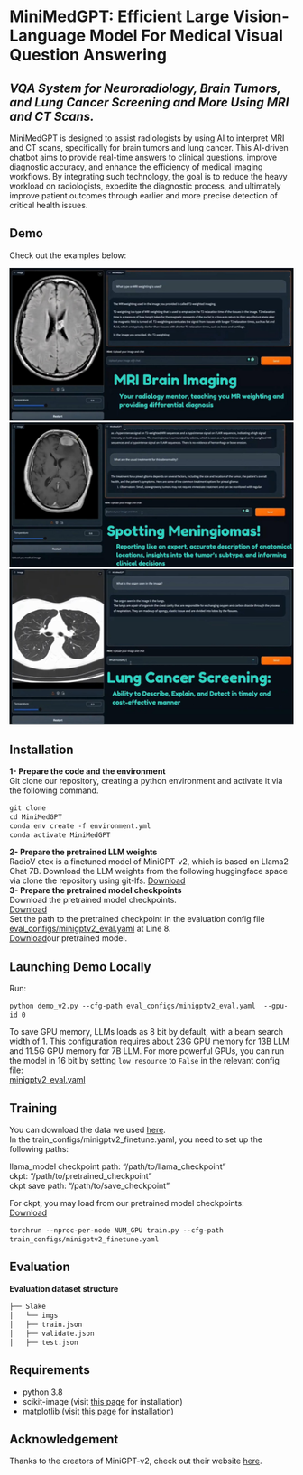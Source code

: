 <h1 class="code-line" data-line-start=0 data-line-end=1 ><a id="MiniMedGPT_0"></a>MiniMedGPT: Efficient Large Vision-Language Model For Medical Visual Question Answering</h1>
<h2 class="code-line" data-line-start=1 data-line-end=2 ><a id="_VQA_System_for_Neuroradiology_Brain_Tumors_and_Lung_Cancer_Screening_Using_MRI_and_CT_Scans__1"></a><em>VQA System for Neuroradiology, Brain Tumors, and Lung Cancer Screening and More Using MRI and CT Scans.</em></h2>
<p class="has-line-data" data-line-start="2" data-line-end="3">MiniMedGPT is designed to assist radiologists by using AI to interpret MRI and CT scans, specifically for brain tumors and lung cancer. This AI-driven chatbot aims to provide real-time answers to clinical questions, improve diagnostic accuracy, and enhance the efficiency of medical imaging workflows. By integrating such technology, the goal is to reduce the heavy workload on radiologists, expedite the diagnostic process, and ultimately improve patient outcomes through earlier and more precise detection of critical health issues.</p>
<h2 class="code-line" data-line-start=3 data-line-end=4 ><a id="Demo_3"></a>Demo</h2>
<p class="has-line-data" data-line-start="4" data-line-end="5">Check out the examples below:</p>
<img src="https://github.com/SabbaghCodes/MiniMedGPT/blob/main/examples/example1.jpg?raw=true" alt="Example 1">
<img src="https://github.com/SabbaghCodes/MiniMedGPT/blob/main/examples/example2.jpg?raw=true" alt="Example 2">
<img src="https://github.com/SabbaghCodes/MiniMedGPT/blob/main/examples/example3.jpg?raw=true" alt="Example 3">
<h2 class="code-line" data-line-start=5 data-line-end=6 ><a id="Installation_5"></a>Installation</h2>
<p class="has-line-data" data-line-start="6" data-line-end="8"><strong>1- Prepare the code and the environment</strong><br>
Git clone our repository, creating a python environment and activate it via the following command.</p>
<pre><code class="has-line-data" data-line-start="9" data-line-end="14" class="language-sh">git <span class="hljs-built_in">clone</span> 
<span class="hljs-built_in">cd</span> MiniMedGPT
conda env create <span class="hljs-operator">-f</span> environment.yml
conda activate MiniMedGPT
</code></pre>
<p class="has-line-data" data-line-start="14" data-line-end="21"><strong>2- Prepare the pretrained LLM weights</strong><br>
RadioV etex is a finetuned model of MiniGPT-v2, which is based on Llama2 Chat 7B. Download the LLM weights from the following huggingface space via clone the repository using git-lfs. <a href="https://huggingface.co/meta-llama/Llama-2-7b-chat-hf/tree/main"> Download</a><br>
<strong>3- Prepare the pretrained model checkpoints</strong><br>
Download the pretrained model checkpoints.<br>
<a href="https://drive.google.com/file/d/1-uwRLa3xrD2h15UbdS8-gznx8UDH2zNY/view?usp=sharing">Download</a><br>
Set the path to the pretrained checkpoint in the evaluation config file <a href="https://github.com/SabbaghCodes/MiniMedGPT/blob/main/eval_configs/minigptv2_eval.yaml">eval_configs/minigptv2_eval.yaml</a> at Line 8.<br>
<a href="https://drive.google.com/file/d/11nAPjEok8eAGGEG1N2vXo3kBLCg0WgUk/view">Download</a>our pretrained model.</p>
<h2 class="code-line" data-line-start=22 data-line-end=23 ><a id="Launching_Demo_Locally_22"></a>Launching Demo Locally</h2>
<p class="has-line-data" data-line-start="23" data-line-end="24">Run:</p>
<pre><code class="has-line-data" data-line-start="25" data-line-end="27" class="language-sh">python demo_v2.py --cfg-path <span class="hljs-built_in">eval</span>_configs/minigptv2_eval.yaml  --gpu-id <span class="hljs-number">0</span>
</code></pre>
<p class="has-line-data" data-line-start="27" data-line-end="29">To save GPU memory, LLMs loads as 8 bit by default, with a beam search width of 1. This configuration requires about 23G GPU memory for 13B LLM and 11.5G GPU memory for 7B LLM. For more powerful GPUs, you can run the model in 16 bit by setting <code>low_resource</code> to <code>False</code> in the relevant config file:<br>
<a href="https://github.com/SabbaghCodes/MiniMedGPT/blob/main/eval_configs/minigptv2_eval.yaml">minigptv2_eval.yaml</a></p>
<h2 class="code-line" data-line-start=30 data-line-end=31 ><a id="Training_30"></a>Training</h2>
<p class="has-line-data" data-line-start="31" data-line-end="33">You can download the data we used <a href="https://www.med-vqa.com/slake/">here</a>.<br>
In the train_configs/minigptv2_finetune.yaml, you need to set up the following paths:</p>
<p class="has-line-data" data-line-start="34" data-line-end="37">llama_model checkpoint path: “/path/to/llama_checkpoint”<br>
ckpt: “/path/to/pretrained_checkpoint”<br>
ckpt save path: “/path/to/save_checkpoint”</p>
<p class="has-line-data" data-line-start="38" data-line-end="40">For ckpt, you may load from our pretrained model checkpoints:<br>
<a href="https://drive.google.com/file/d/1-uwRLa3xrD2h15UbdS8-gznx8UDH2zNY/view?usp=sharing">Download</a></p>
<pre><code class="has-line-data" data-line-start="41" data-line-end="43" class="language-sh">torchrun --nproc-per-node NUM_GPU train.py --cfg-path train_configs/minigptv2_finetune.yaml
</code></pre>
<h2 class="code-line" data-line-start=43 data-line-end=44 ><a id="Evaluation_43"></a>Evaluation</h2>
<p class="has-line-data" data-line-start="44" data-line-end="45"><strong>Evaluation dataset structure</strong></p>
<pre><code class="has-line-data" data-line-start="46" data-line-end="52" class="language-sh">├── Slake
│   └── imgs
│   ├── train.json
│   ├── validate.json
│   ├── test.json
</code></pre>
<h2 class="code-line" data-line-start=52 data-line-end=53 ><a id="Requirements_52"></a>Requirements</h2>
<ul>
<li class="has-line-data" data-line-start="53" data-line-end="54">python 3.8</li>
<li class="has-line-data" data-line-start="54" data-line-end="55">scikit-image (visit <a href="https://scikit-image.org/docs/stable/user_guide/install.html">this page</a> for installation)</li>
<li class="has-line-data" data-line-start="55" data-line-end="57">matplotlib (visit <a href="https://matplotlib.org/stable/users/installing/index.html">this page</a> for installation)</li>
</ul>
<h2 class="code-line" data-line-start=57 data-line-end=58 ><a id="Acknowledgement_57"></a>Acknowledgement</h2>
<p class="has-line-data" data-line-start="58" data-line-end="59">Thanks to the creators of MiniGPT-v2, check out their website <a href="https://minigpt-4.github.io/">here</a>.</p>
